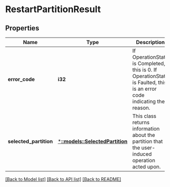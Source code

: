 # RestartPartitionResult

## Properties
Name | Type | Description | Notes
------------ | ------------- | ------------- | -------------
**error_code** | **i32** | If OperationState is Completed, this is 0.  If OperationState is Faulted, this is an error code indicating the reason. | [optional] [default to null]
**selected_partition** | [***::models::SelectedPartition**](SelectedPartition.md) | This class returns information about the partition that the user-induced operation acted upon. | [optional] [default to null]

[[Back to Model list]](../README.md#documentation-for-models) [[Back to API list]](../README.md#documentation-for-api-endpoints) [[Back to README]](../README.md)


